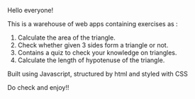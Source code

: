 Hello everyone!

This is a warehouse of web apps containing exercises as :
1. Calculate the area of the triangle.
2. Check whether given 3 sides form a triangle or not.
3. Contains a quiz to check your knowledge on triangles.
4. Calculate the length of hypotenuse of the triangle.

 Built using Javascript, structured by html and styled with CSS

 Do check and enjoy!!